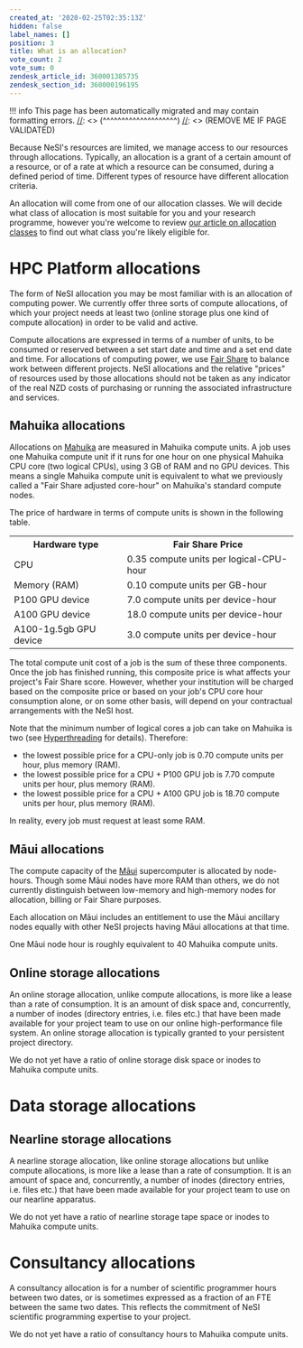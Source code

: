 ```yaml
---
created_at: '2020-02-25T02:35:13Z'
hidden: false
label_names: []
position: 3
title: What is an allocation?
vote_count: 2
vote_sum: 0
zendesk_article_id: 360001385735
zendesk_section_id: 360000196195
---
```



[//]: <> (REMOVE ME IF PAGE VALIDATED)
[//]: <> (vvvvvvvvvvvvvvvvvvvv)
!!! info
    This page has been automatically migrated and may contain formatting errors.
[//]: <> (^^^^^^^^^^^^^^^^^^^^)
[//]: <> (REMOVE ME IF PAGE VALIDATED)
<p>Because NeSI's resources are limited, we manage access to our resources through allocations. Typically, an allocation is a grant of a certain amount of a resource, or of a rate at which a resource can be consumed, during a defined period of time. Different types of resource have different allocation criteria.</p>
<p>An allocation will come from one of our allocation classes. We will decide what class of allocation is most suitable for you and your research programme, however you're welcome to review <a href="https://support.nesi.org.nz/hc/en-gb/articles/360000925176" target="_self">our article on allocation classes</a> to find out what class you're likely eligible for.</p>
<h1>HPC Platform allocations</h1>
<p>The form of NeSI allocation you may be most familiar with is an allocation of computing power. We currently offer three sorts of compute allocations, of which your project needs at least two (online storage plus one kind of compute allocation) in order to be valid and active.</p>
<p>Compute allocations are expressed in terms of a number of units, to be consumed or reserved between a set start date and time and a set end date and time. For allocations of computing power, we use <a href="https://support.nesi.org.nz/hc/en-gb/articles/360000743536" target="_self">Fair Share</a> to balance work between different projects. NeSI allocations and the relative "prices" of resources used by those allocations should not be taken as any indicator of the real NZD costs of purchasing or running the associated infrastructure and services.</p>
<h2>Mahuika allocations</h2>
<p>Allocations on <a href="https://support.nesi.org.nz/hc/en-gb/articles/360000163575-Mahuika" target="_self">Mahuika</a> are measured in Mahuika compute units. A job uses one Mahuika compute unit if it runs for one hour on one physical Mahuika CPU core (two logical CPUs), using 3 GB of RAM and no GPU devices. This means a single Mahuika compute unit is equivalent to what we previously called a "Fair Share adjusted core-hour" on Mahuika's standard compute nodes.</p>
<p>The price of hardware in terms of compute units is shown in the following table.</p>
<table>
<tbody>
<tr>
<th>Hardware type</th>
<th>Fair Share Price</th>
</tr>
<tr>
<td>CPU</td>
<td>0.35 compute units per logical-CPU-hour</td>
</tr>
<tr>
<td>Memory (RAM)</td>
<td>0.10 compute units per GB-hour</td>
</tr>
<tr>
<td>P100 GPU device</td>
<td>7.0 compute units per device-hour</td>
</tr>
<tr>
<td>A100 GPU device</td>
<td>18.0 compute units per device-hour</td>
</tr>
<tr>
<td>A100-1g.5gb GPU device</td>
<td>3.0 compute units per device-hour</td>
</tr>
</tbody>
</table>
<p>The total compute unit cost of a job is the sum of these three components. Once the job has finished running, this composite price is what affects your project's Fair Share score. However, whether your institution will be charged based on the composite price or based on your job's CPU core hour consumption alone, or on some other basis, will depend on your contractual arrangements with the NeSI host.</p>
<p>Note that the minimum number of logical cores a job can take on Mahuika is two (see <a href="https://support.nesi.org.nz/hc/en-gb/articles/360000568236" target="_self">Hyperthreading</a> for details). Therefore:</p>
<ul>
<li>the lowest possible price for a CPU-only job is 0.70 compute units per hour, plus memory (RAM).</li>
<li>the lowest possible price for a CPU + P100 GPU job is 7.70 compute units per hour, plus memory (RAM).</li>
<li>the lowest possible price for a CPU + A100 GPU job is 18.70 compute units per hour, plus memory (RAM).</li>
</ul>
<p>In reality, every job must request at least some RAM.</p>
<h2>Māui allocations</h2>
<p>The compute capacity of the <a href="https://support.nesi.org.nz/hc/en-gb/articles/360000163695" target="_self">Māui</a> supercomputer is allocated by node-hours. Though some Māui nodes have more RAM than others, we do not currently distinguish between low-memory and high-memory nodes for allocation, billing or Fair Share purposes.</p>
<p>Each allocation on Māui includes an entitlement to use the Māui ancillary nodes equally with other NeSI projects having Māui allocations at that time.</p>
<p>One Māui node hour is roughly equivalent to 40 Mahuika compute units.</p>
<h2>Online storage allocations</h2>
<p>An online storage allocation, unlike compute allocations, is more like a lease than a rate of consumption. It is an amount of disk space and, concurrently, a number of inodes (directory entries, i.e. files etc.) that have been made available for your project team to use on our online high-performance file system. An online storage allocation is typically granted to your persistent project directory.</p>
<p>We do not yet have a ratio of online storage disk space or inodes to Mahuika compute units.</p>
<h1>Data storage allocations</h1>
<h2>Nearline storage allocations</h2>
<p>A nearline storage allocation, like online storage allocations but unlike compute allocations, is more like a lease than a rate of consumption. It is an amount of space and, concurrently, a number of inodes (directory entries, i.e. files etc.) that have been made available for your project team to use on our nearline apparatus.</p>
<p>We do not yet have a ratio of nearline storage tape space or inodes to Mahuika compute units.</p>
<h1>Consultancy allocations</h1>
<p>A consultancy allocation is for a number of scientific programmer hours between two dates, or is sometimes expressed as a fraction of an FTE between the same two dates. This reflects the commitment of NeSI scientific programming expertise to your project.</p>
<p>We do not yet have a ratio of consultancy hours to Mahuika compute units.</p>
<p> </p>